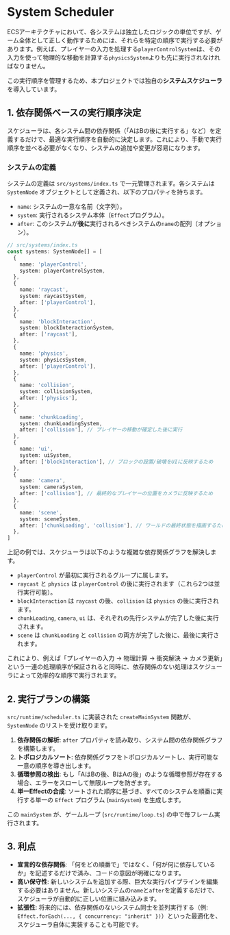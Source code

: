 # System Scheduler

ECSアーキテクチャにおいて、各システムは独立したロジックの単位ですが、ゲーム全体として正しく動作するためには、それらを特定の順序で実行する必要があります。例えば、プレイヤーの入力を処理する`playerControlSystem`は、その入力を使って物理的な移動を計算する`physicsSystem`よりも先に実行されなければなりません。

この実行順序を管理するため、本プロジェクトでは独自の**システムスケジューラ**を導入しています。

## 1. 依存関係ベースの実行順序決定

スケジューラは、各システム間の依存関係（「AはBの後に実行する」など）を定義するだけで、最適な実行順序を自動的に決定します。これにより、手動で実行順序を並べる必要がなくなり、システムの追加や変更が容易になります。

### システムの定義

システムの定義は `src/systems/index.ts` で一元管理されます。各システムは `SystemNode` オブジェクトとして定義され、以下のプロパティを持ちます。

- `name`: システムの一意な名前（文字列）。
- `system`: 実行されるシステム本体（`Effect`プログラム）。
- `after`: このシステムが**後に**実行されるべきシステムの`name`の配列（オプション）。

```typescript
// src/systems/index.ts
const systems: SystemNode[] = [
  {
    name: 'playerControl',
    system: playerControlSystem,
  },
  {
    name: 'raycast',
    system: raycastSystem,
    after: ['playerControl'],
  },
  {
    name: 'blockInteraction',
    system: blockInteractionSystem,
    after: ['raycast'],
  },
  {
    name: 'physics',
    system: physicsSystem,
    after: ['playerControl'],
  },
  {
    name: 'collision',
    system: collisionSystem,
    after: ['physics'],
  },
  {
    name: 'chunkLoading',
    system: chunkLoadingSystem,
    after: ['collision'], // プレイヤーの移動が確定した後に実行
  },
  {
    name: 'ui',
    system: uiSystem,
    after: ['blockInteraction'], // ブロックの設置/破壊をUIに反映するため
  },
  {
    name: 'camera',
    system: cameraSystem,
    after: ['collision'], // 最終的なプレイヤーの位置をカメラに反映するため
  },
  {
    name: 'scene',
    system: sceneSystem,
    after: ['chunkLoading', 'collision'], // ワールドの最終状態を描画するため
  },
]
```

上記の例では、スケジューラは以下のような複雑な依存関係グラフを解決します。

- `playerControl` が最初に実行されるグループに属します。
- `raycast` と `physics` は `playerControl` の後に実行されます（これら2つは並行実行可能）。
- `blockInteraction` は `raycast` の後、`collision` は `physics` の後に実行されます。
- `chunkLoading`, `camera`, `ui` は、それぞれの先行システムが完了した後に実行されます。
- `scene` は `chunkLoading` と `collision` の両方が完了した後に、最後に実行されます。

これにより、例えば「プレイヤーの入力 -> 物理計算 -> 衝突解決 -> カメラ更新」という一連の処理順序が保証されると同時に、依存関係のない処理はスケジューラによって効率的な順序で実行されます。

## 2. 実行プランの構築

`src/runtime/scheduler.ts` に実装された `createMainSystem` 関数が、`SystemNode` のリストを受け取ります。

1.  **依存関係の解析**: `after` プロパティを読み取り、システム間の依存関係グラフを構築します。
2.  **トポロジカルソート**: 依存関係グラフをトポロジカルソートし、実行可能な一意の順序を導き出します。
3.  **循環参照の検出**: もし「AはBの後、BはAの後」のような循環参照が存在する場合、エラーをスローして無限ループを防ぎます。
4.  **単一Effectの合成**: ソートされた順序に基づき、すべてのシステムを順番に実行する単一の `Effect` プログラム (`mainSystem`) を生成します。

この `mainSystem` が、ゲームループ (`src/runtime/loop.ts`) の中で毎フレーム実行されます。

## 3. 利点

- **宣言的な依存関係**: 「何をどの順番で」ではなく、「何が何に依存しているか」を記述するだけで済み、コードの意図が明確になります。
- **高い保守性**: 新しいシステムを追加する際、巨大な実行パイプラインを編集する必要はありません。新しいシステムの`name`と`after`を定義するだけで、スケジューラが自動的に正しい位置に組み込みます。
- **拡張性**: 将来的には、依存関係のないシステム同士を並列実行する（例: `Effect.forEach(..., { concurrency: "inherit" })`）といった最適化を、スケジューラ自体に実装することも可能です。
